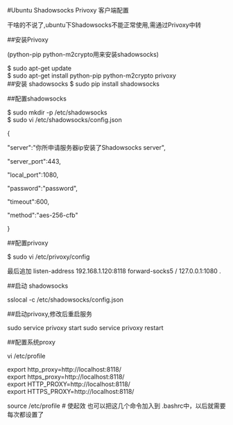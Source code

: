 #Ubuntu Shadowsocks Privoxy 客户端配置

干啥的不说了,ubuntu下Shadowsocks不能正常使用,需通过Privoxy中转
 
##安装Privoxy

(python-pip python-m2crypto用来安装shadowsocks)
 
$ sudo apt-get update  
$ sudo apt-get install python-pip python-m2crypto privoxy  
##安装 shadowsocks
$ sudo pip install shadowsocks  

##配置shadowsocks

$ sudo mkdir -p /etc/shadowsocks  
$ sudo vi /etc/shadowsocks/config.json  

{  
  
"server":"你所申请服务器ip安装了Shadowsocks server",  
  
"server_port":443,  
  
"local_port":1080,  
  
"password":"password",  
  
"timeout":600,  
  
"method":"aes-256-cfb"  
  
}  
 
##配置privoxy

$ sudo vi /etc/privoxy/config  
 
最后追加
listen-address 192.168.1.120:8118 
forward-socks5 / 127.0.0.1:1080 .  

##启动 shadowsocks

sslocal -c /etc/shadowsocks/config.json  
 
##启动privoxy,修改后重启服务

sudo service privoxy start
sudo service privoxy restart  
 
##配置系统proxy

vi /etc/profile  
 
export http_proxy=http://localhost:8118/  
export https_proxy=http://localhost:8118/  
export HTTP_PROXY=http://localhost:8118/  
export HTTPS_PROXY=http://localhost:8118/  
 
source /etc/profile # 使起效  也可以把这几个命令加入到 .bashrc中，以后就需要每次都设置了
 